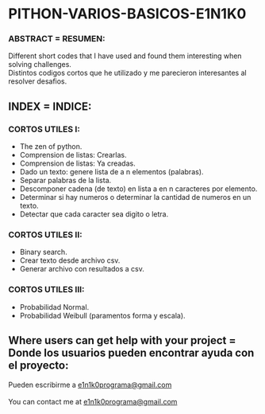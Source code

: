 # PITHON-VARIOS-BASICOS-E1N1K0

### ABSTRACT = RESUMEN:
  Different short codes that I have used and found them interesting when solving challenges.<br>
  Distintos codigos cortos que he utilizado y me parecieron interesantes al resolver desafios.


## INDEX = INDICE:

### CORTOS UTILES I:
- The zen of python.
- Comprension de listas: Crearlas.
- Comprension de listas: Ya creadas.
- Dado un texto: genere lista de a n elementos (palabras).
- Separar palabras de la lista.
- Descomponer cadena (de texto) en lista a en n caracteres por elemento.
- Determinar si hay numeros o determinar la cantidad de numeros en un texto.
- Detectar que cada caracter sea digito o letra.

### CORTOS UTILES II:
- Binary search.
- Crear texto desde archivo csv.
- Generar archivo con resultados a csv.



### CORTOS UTILES III:
- Probabilidad Normal.
- Probabilidad Weibull (paramentos forma y escala).



## Where users can get help with your project = Donde los usuarios pueden encontrar ayuda con el proyecto:
   Pueden escribirme a e1n1k0programa@gmail.com<br><br>
	 You can contact me at e1n1k0programa@gmail.com
